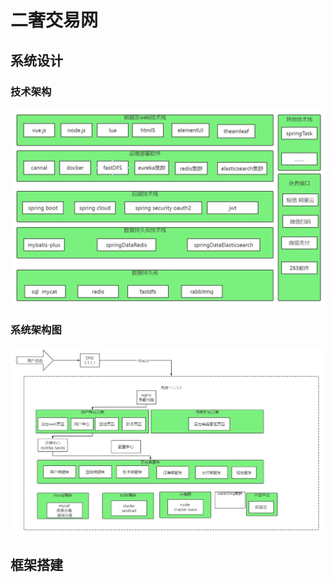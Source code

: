 # 二奢交易网

## 系统设计

### 技术架构

![img](..\img\1713934958665-1f31691a-4fcc-4563-954f-bfc0f7a5d2f9.webp)

### 系统架构图

![img](..\img\1713934958736-b57978f4-1342-4a73-8e4b-b0cacb0dec13.webp)

## 框架搭建